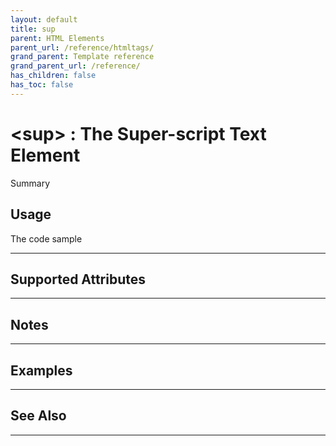 ```yaml
---
layout: default
title: sup
parent: HTML Elements
parent_url: /reference/htmltags/
grand_parent: Template reference
grand_parent_url: /reference/
has_children: false
has_toc: false
---
```


# &lt;sup&gt; : The Super-script Text Element

Summary

## Usage

 The code sample

---

## Supported Attributes


---

## Notes


---

## Examples


---


## See Also


---

